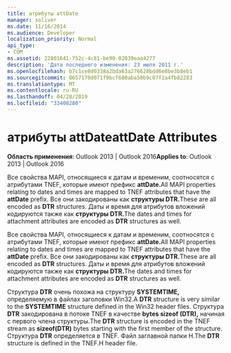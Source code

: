 ```yaml
---
title: атрибуты attDate
manager: soliver
ms.date: 11/16/2014
ms.audience: Developer
localization_priority: Normal
api_type:
- COM
ms.assetid: 22801641-752c-4c81-be90-02039eaa4277
description: 'Дата последнего изменения: 23 июля 2011 г.'
ms.openlocfilehash: b7c1ce8d0338a2bda63a276628bdd6e8be3b8eb1
ms.sourcegitcommit: 8657170d071f9bcf680aba50b9c07f2a4fb82283
ms.translationtype: MT
ms.contentlocale: ru-RU
ms.lasthandoff: 04/28/2019
ms.locfileid: "33408280"
---
```

# <a name="attdate-attributes"></a><span data-ttu-id="b7f63-103">атрибуты attDate</span><span class="sxs-lookup"><span data-stu-id="b7f63-103">attDate Attributes</span></span>

  
  
<span data-ttu-id="b7f63-104">**Область применения**: Outlook 2013 | Outlook 2016</span><span class="sxs-lookup"><span data-stu-id="b7f63-104">**Applies to**: Outlook 2013 | Outlook 2016</span></span> 
  
<span data-ttu-id="b7f63-105">Все свойства MAPI, относящиеся к датам и временим, соотносятся с атрибутами TNEF, которые имеют префикс **attDate.**</span><span class="sxs-lookup"><span data-stu-id="b7f63-105">All MAPI properties relating to dates and times are mapped to TNEF attributes that have the **attDate** prefix.</span></span> <span data-ttu-id="b7f63-106">Все они закодированы как **структуры DTR.**</span><span class="sxs-lookup"><span data-stu-id="b7f63-106">These are all encoded as **DTR** structures.</span></span> <span data-ttu-id="b7f63-107">Даты и время для атрибутов вложений кодируются также как **структуры DTR.**</span><span class="sxs-lookup"><span data-stu-id="b7f63-107">The dates and times for attachment attributes are encoded as **DTR** structures as well.</span></span> 
  
<span data-ttu-id="b7f63-108">Все свойства MAPI, относящиеся к датам и временим, соотносятся с атрибутами TNEF, которые имеют префикс **attDate.**</span><span class="sxs-lookup"><span data-stu-id="b7f63-108">All MAPI properties relating to dates and times are mapped to TNEF attributes that have the **attDate** prefix.</span></span> <span data-ttu-id="b7f63-109">Все они закодированы как **структуры DTR.**</span><span class="sxs-lookup"><span data-stu-id="b7f63-109">These are all encoded as **DTR** structures.</span></span> <span data-ttu-id="b7f63-110">Даты и время для атрибутов вложений кодируются также как **структуры DTR.**</span><span class="sxs-lookup"><span data-stu-id="b7f63-110">The dates and times for attachment attributes are encoded as **DTR** structures as well.</span></span> 
  
<span data-ttu-id="b7f63-111">Структура **DTR** очень похожа на структуру **SYSTEMTIME,** определяемую в файлах заголовки Win32.</span><span class="sxs-lookup"><span data-stu-id="b7f63-111">A **DTR** structure is very similar to the **SYSTEMTIME** structure defined in the Win32 header files.</span></span> <span data-ttu-id="b7f63-112">Структура **DTR** закодирована в потоке TNEF в качестве **bytes sizeof (DTR),** начиная с первого члена структуры.</span><span class="sxs-lookup"><span data-stu-id="b7f63-112">The **DTR** structure is encoded in the TNEF stream as **sizeof(DTR)** bytes starting with the first member of the structure.</span></span> <span data-ttu-id="b7f63-113">Структура **DTR** определяется в TNEF. Файл заглавной папки H.</span><span class="sxs-lookup"><span data-stu-id="b7f63-113">The **DTR** structure is defined in the TNEF.H header file.</span></span> 
  

